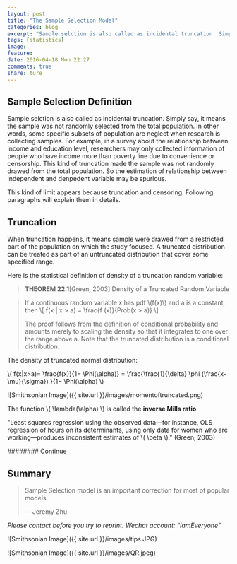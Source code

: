 ```yaml
---
layout: post
title: "The Sample Selection Model"
categories: blog
excerpt: "Sample selction is also called as incidental truncation. Simply say, it means the sample was not randomly selected from the total population. Some specific sample are neglect when research is collecting samples." 
tags: [statistics]
image:
feature:
date: 2016-04-18 Mon 22:27
comments: true
share: ture
---
```


##  Sample Selection Definition

Sample selction is also called as incidental truncation. Simply say, it means the sample was not randomly selected from the total population. In other words, some specific subsets of population are neglect when research is collecting samples. For example, in a survey about the relationship between income and education level, researchers may only collected information of people who have income more than poverty line due to convenience or censorship. This kind of truncation made the sample was not randomly drawed from the total population. So the estimation of relationship between independent and denpedent variable may be spurious. 

This kind of limit appears because truncation and censoring. Following paragraphs will explain them in details.

## Truncation 

When truncation happens, it means sample were drawed from a restricted part of the population on which the study focused. A truncated distribution can be treated as part of an untruncated distribution that cover some specified range.

Here is the statistical definition of density of a truncation random variable:

> **THEOREM 22.1**[Green, 2003] Density of a Truncated Random Variable

> If a continuous random variable x has pdf \\(f(x)\\) and a is a constant, then 
> \\[ f(x | x > a) = \frac{f (x)}{Prob(x > a)} \\]
>
> The proof follows from the definition of conditional probability and amounts merely to scaling the density so that it integrates to one over the range above a. Note that the truncated distribution is a conditional distribution.

The density of truncated normal distribution:

\\( f(x|x>a)= \frac{f(x)}{1− \Phi(\alpha)} = \frac{\frac{1}{\delta} \phi (\frac{x-\mu}{\sigma}) }{1− \Phi(\alpha) \\)

![Smithsonian Image]({{ site.url }}/images/momentoftruncated.png)

The function \\( \lambda(\alpha) \\) is called the **inverse Mills ratio**. 

"Least squares regression using the observed data—for instance, OLS regression of hours on its determinants, using only data for women who are working—produces inconsistent estimates of \\( \beta \\)." (Green, 2003)

######## Continue

## Summary

> Sample Selection model is an important correction for most of popular models.
>
> -- Jeremy Zhu

*Please contact before you try to reprint. Wechat account: “IamEveryone"*

![Smithsonian Image]({{ site.url }}/images/tips.JPG)

![Smithsonian Image]({{ site.url }}/images/QR.jpeg)
